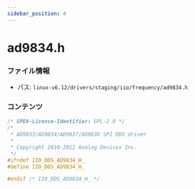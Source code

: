 ```yaml
---
sidebar_position: 4
---
```

# ad9834.h

### ファイル情報

- パス: `linux-v6.12/drivers/staging/iio/frequency/ad9834.h`

### コンテンツ

```h
/* SPDX-License-Identifier: GPL-2.0 */
/*
 * AD9833/AD9834/AD9837/AD9838 SPI DDS driver
 *
 * Copyright 2010-2011 Analog Devices Inc.
 */
#ifndef IIO_DDS_AD9834_H_
#define IIO_DDS_AD9834_H_

#endif /* IIO_DDS_AD9834_H_ */

```
